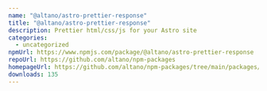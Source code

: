 ```yaml
---
name: "@altano/astro-prettier-response"
title: "@altano/astro-prettier-response"
description: Prettier html/css/js for your Astro site
categories:
  - uncategorized
npmUrl: https://www.npmjs.com/package/@altano/astro-prettier-response
repoUrl: https://github.com/altano/npm-packages
homepageUrl: https://github.com/altano/npm-packages/tree/main/packages/astro-prettier-response
downloads: 135
---
```

